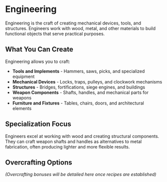 # Engineering

Engineering is the craft of creating mechanical devices, tools, and structures. Engineers work with wood, metal, and other materials to build functional objects that serve practical purposes.

## What You Can Create

Engineering allows you to craft:
- **Tools and Implements** - Hammers, saws, picks, and specialized equipment
- **Mechanical Devices** - Locks, traps, pulleys, and clockwork mechanisms  
- **Structures** - Bridges, fortifications, siege engines, and buildings
- **Weapon Components** - Shafts, handles, and mechanical parts for weapons
- **Furniture and Fixtures** - Tables, chairs, doors, and architectural elements

## Specialization Focus

Engineers excel at working with wood and creating structural components. They can craft weapon shafts and handles as alternatives to metal fabrication, often producing lighter and more flexible results.

## Overcrafting Options

*(Overcrafting bonuses will be detailed here once recipes are established)*